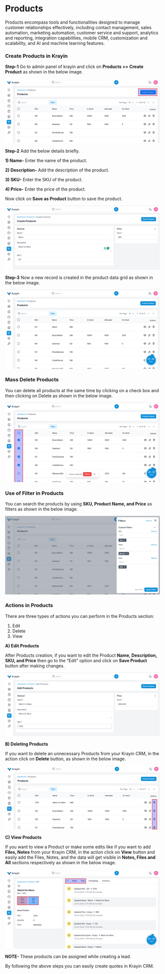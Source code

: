 # Products

Products encompass tools and functionalities designed to manage customer relationships effectively, including contact management, sales automation, marketing automation, customer service and support, analytics and reporting, integration capabilities, mobile CRM, customization and scalability, and AI and machine learning features.

### Create Products in Krayin

**Step-1** Go to admin panel of krayin and click on **Products >> Create Product** as shown in the below image.

![Create Product](../../assets/2.x/images/product/createProduct.png)

**Step-2** Add the below details briefly.

**1) Name-** Enter the name of the product.

**2) Description-** Add the description of the product.

**3) SKU-** Enter the SKU of the product.

**4) Price-** Enter the price of the product.

Now click on **Save as Product** button to save the product.

![Product](../../assets/2.x/images/product/product.png)

**Step-3** Now a new record is created in the product data grid as shown in the below image.

![Product Grid](../../assets/2.x/images/product/productdataGrid.png)

### Mass Delete Products

You can delete all products at the same time by clicking on a check box and then clicking on Delete as shown in the below image.

![Product Grid](../../assets/2.x/images/product/massDelete.png)

### Use of Filter in Products

You can search the products by using **SKU, Product Name, and Price** as filters as shown in the below image.

![Product Grid](../../assets/2.x/images/product/filtersProducts.png)

### Actions in Products

There are three types of actions you can perform in the Products section:

1) Edit
2) Delete
3) View

**A) Edit Products**

After Products creation, if you want to edit the Product **Name, Description, SKU, and Price** then go to the “Edit” option and click on **Save Product** button after making changes.

![Products edit](../../assets/2.x/images/product/editProduct.png)

**B) Deleting Products**

If you want to delete an unnecessary Products from your Krayin CRM, in the action click on **Delete** button, as shown in the below image.

![Delete Grid](../../assets/2.x/images/product/deleteProduct.png)

**C) View Products**

If you want to view a Product or make some edits like if you want to add **Files, Notes** from your Krayin CRM, in the action click on **View** button and easily add the Files, Notes, and the data will get visible in **Notes, Files and All** sections respectively as shown in the below image.

![Grid](../../assets/2.x/images/product/viewProduct.png)

**NOTE-** These products can be assigned while creating a lead. 

By following the above steps you can easily create quotes in Krayin CRM.


